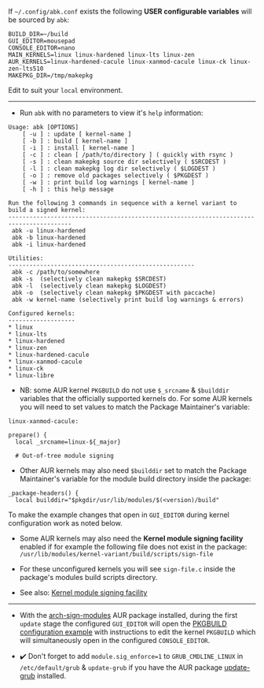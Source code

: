 If `~/.config/abk.conf` exists the following **USER configurable variables** will be sourced by `abk`:
```
BUILD_DIR=~/build
GUI_EDITOR=mousepad
CONSOLE_EDITOR=nano
MAIN_KERNELS=linux linux-hardened linux-lts linux-zen
AUR_KERNELS=linux-hardened-cacule linux-xanmod-cacule linux-ck linux-zen-lts510
MAKEPKG_DIR=/tmp/makepkg
```
Edit to suit your `local` environment.

---

* Run `abk` with no parameters to view it's `help` information:
```
Usage: abk [OPTIONS]
	[ -u ] : update [ kernel-name ]
	[ -b ] : build [ kernel-name ]
	[ -i ] : install [ kernel-name ]
	[ -c ] : clean [ /path/to/directory ] ( quickly with rsync )
	[ -s ] : clean makepkg source dir selectively ( $SRCDEST )
	[ -l ] : clean makepkg log dir selectively ( $LOGDEST )
	[ -o ] : remove old packages selectively ( $PKGDEST )
	[ -w ] : print build log warnings [ kernel-name ]
	[ -h ] : this help message

Run the following 3 commands in sequence with a kernel variant to build a signed kernel:
----------------------------------------------------------------------------------------
 abk -u linux-hardened
 abk -b linux-hardened
 abk -i linux-hardened

Utilities:
-----------------------------------------------------
 abk -c /path/to/somewhere
 abk -s  (selectively clean makepkg $SRCDEST)
 abk -l  (selectively clean makepkg $LOGDEST)
 abk -o  (selectively clean makepkg $PKGDEST with paccache)
 abk -w kernel-name (selectively print build log warnings & errors)

Configured kernels:
-------------------
* linux
* linux-lts
* linux-hardened
* linux-zen
* linux-hardened-cacule
* linux-xanmod-cacule
* linux-ck
* linux-libre
```
* NB: some AUR kernel `PKGBUILD` do not use `$_srcname` & `$builddir` variables that the officially supported kernels do. For some AUR kernels you will need to set values to match the Package Maintainer's variable:
```
linux-xanmod-cacule:

prepare() {
  local _srcname=linux-${_major}

  # Out-of-tree module signing
```

* Other AUR kernels may also need `$builddir` set to match the Package Maintainer's variable for the module build directory inside the package:
```
_package-headers() {
  local builddir="$pkgdir/usr/lib/modules/$(<version)/build"
```
To make the example changes that open in `GUI_EDITOR` during kernel configuration work as noted below.

* Some AUR kernels may also need the **Kernel module signing facility** enabled if for example the following file does not exist in the package:
`/usr/lib/modules/kernel-variant/build/scripts/sign-file`

* For these unconfigured kernels you will see `sign-file.c` inside the package's modules build scripts directory.

* See also: [Kernel module signing facility](https://www.kernel.org/doc/html/v5.13/admin-guide/module-signing.html?highlight=module%20signing)
--- 

* With the [arch-sign-modules](https://aur.archlinux.org/packages/arch-sign-modules/) AUR package installed, during the first `update` stage the configured `GUI_EDITOR` will open the [PKGBUILD configuration example](https://github.com/itoffshore/Arch-SKM/blob/master/Arch-Linux-PKGBUILD-example) with instructions to edit the kernel `PKGBUILD` which will simultaneously open in the configured `CONSOLE_EDITOR`.

* :heavy_check_mark: Don't forget to add `module.sig_enforce=1` to `GRUB_CMDLINE_LINUX` in `/etc/default/grub` & `update-grub` if you have the AUR package [update-grub](https://aur.archlinux.org/packages/update-grub/) installed.
